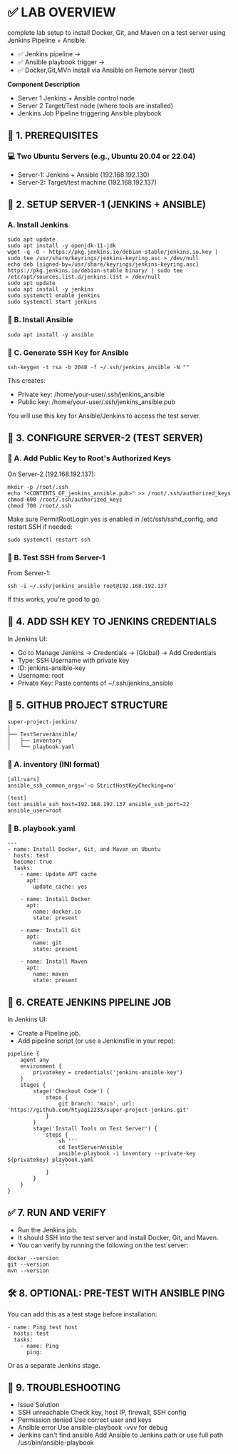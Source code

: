 # ✅ LAB OVERVIEW
complete lab setup to install Docker, Git, and Maven on a test server using Jenkins Pipeline + Ansible.

- ✅ Jenkins pipeline →
- ✅ Ansible playbook trigger →
- ✅ Docker,Git,MVn install via Ansible on Remote server (test)


**Component	Description**
- Server 1	Jenkins + Ansible control node
- Server 2	Target/Test node (where tools are installed)
- Jenkins Job	Pipeline triggering Ansible playbook


## 🔧 1. PREREQUISITES
### 💻 Two Ubuntu Servers (e.g., Ubuntu 20.04 or 22.04)

- Server-1: Jenkins + Ansible (192.168.192.130)
- Server-2: Target/test machine (192.168.192.137)

## 🚀 2. SETUP SERVER-1 (JENKINS + ANSIBLE)
###  A. Install Jenkins
```
sudo apt update
sudo apt install -y openjdk-11-jdk
wget -q -O - https://pkg.jenkins.io/debian-stable/jenkins.io.key | sudo tee /usr/share/keyrings/jenkins-keyring.asc > /dev/null
echo deb [signed-by=/usr/share/keyrings/jenkins-keyring.asc] https://pkg.jenkins.io/debian-stable binary/ | sudo tee /etc/apt/sources.list.d/jenkins.list > /dev/null
sudo apt update
sudo apt install -y jenkins
sudo systemctl enable jenkins
sudo systemctl start jenkins
```

### 🔹 B. Install Ansible
```
sudo apt install -y ansible
```

### 🔹 C. Generate SSH Key for Ansible
```
ssh-keygen -t rsa -b 2048 -f ~/.ssh/jenkins_ansible -N ""
```


This creates:

- Private key: /home/your-user/.ssh/jenkins_ansible
- Public key: /home/your-user/.ssh/jenkins_ansible.pub

You will use this key for Ansible/Jenkins to access the test server.

## 🧩 3. CONFIGURE SERVER-2 (TEST SERVER)
### 🔹 A. Add Public Key to Root's Authorized Keys

On Server-2 (192.168.192.137):
```
mkdir -p /root/.ssh
echo "<CONTENTS_OF_jenkins_ansible.pub>" >> /root/.ssh/authorized_keys
chmod 600 /root/.ssh/authorized_keys
chmod 700 /root/.ssh
```


Make sure PermitRootLogin yes is enabled in /etc/ssh/sshd_config, and restart SSH if needed:
```
sudo systemctl restart ssh
```

### 🔹 B. Test SSH from Server-1

From Server-1:
```
ssh -i ~/.ssh/jenkins_ansible root@192.168.192.137
```

If this works, you're good to go.

## 🔐 4. ADD SSH KEY TO JENKINS CREDENTIALS
In Jenkins UI:

- Go to Manage Jenkins → Credentials → (Global) → Add Credentials
- Type: SSH Username with private key
- ID: jenkins-ansible-key
- Username: root
- Private Key: Paste contents of ~/.ssh/jenkins_ansible

## 📁 5. GITHUB PROJECT STRUCTURE
```
super-project-jenkins/
│
├── TestServerAnsible/
│   ├── inventory
│   └── playbook.yaml

```

### 🔹 A. inventory (INI format)
```
[all:vars]
ansible_ssh_common_args='-o StrictHostKeyChecking=no'

[test]
test ansible_ssh_host=192.168.192.137 ansible_ssh_port=22 ansible_user=root
```

### 🔹 B. playbook.yaml
```
---
- name: Install Docker, Git, and Maven on Ubuntu
  hosts: test
  become: true
  tasks:
    - name: Update APT cache
      apt:
        update_cache: yes

    - name: Install Docker
      apt:
        name: docker.io
        state: present

    - name: Install Git
      apt:
        name: git
        state: present

    - name: Install Maven
      apt:
        name: maven
        state: present

```

## 🧪 6. CREATE JENKINS PIPELINE JOB

In Jenkins UI:
- Create a Pipeline job.
- Add pipeline script (or use a Jenkinsfile in your repo):
```
pipeline {
    agent any
    environment {
        privatekey = credentials('jenkins-ansible-key')
    }
    stages {
        stage('Checkout Code') {
            steps {
                git branch: 'main', url: 'https://github.com/htyagi2233/super-project-jenkins.git'
            }
        }
        stage('Install Tools on Test Server') {
            steps {
                sh '''
                cd TestServerAnsible
                ansible-playbook -i inventory --private-key ${privatekey} playbook.yaml
                '''
            }
        }
    }
}

```

## ✅ 7. RUN AND VERIFY

- Run the Jenkins job.
- It should SSH into the test server and install Docker, Git, and Maven.
- You can verify by running the following on the test server:

```
docker --version
git --version
mvn --version
```

## 🛠️ 8. OPTIONAL: PRE-TEST WITH ANSIBLE PING

You can add this as a test stage before installation:
```
- name: Ping test host
  hosts: test
  tasks:
    - name: Ping
      ping:
```

Or as a separate Jenkins stage.

## 🔁 9. TROUBLESHOOTING
- Issue	      Solution
- SSH         unreachable	Check key, host IP, firewall, SSH config
- Permission  denied	Use correct user and keys
- Ansible     error	Use ansible-playbook -vvv for debug
- Jenkins     can't find ansible	Add Ansible to Jenkins path or use full path /usr/bin/ansible-playbook

